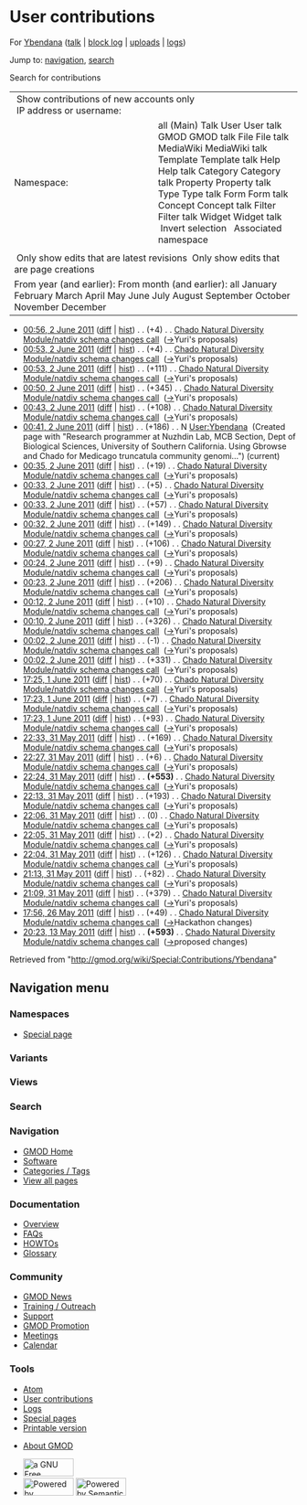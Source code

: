 <div id="mw-page-base" class="noprint">

</div>

<div id="mw-head-base" class="noprint">

</div>

<div id="content" class="mw-body" role="main">

<span id="top"></span>

<div id="mw-js-message" style="display:none;">

</div>



# <span dir="auto">User contributions</span>

<div id="bodyContent">

<div id="contentSub">

For [Ybendana](/wiki/User:Ybendana "User:Ybendana") (<a
href="/mediawiki/index.php?title=User_talk:Ybendana&amp;action=edit&amp;redlink=1"
class="new" title="User talk:Ybendana (page does not exist)">talk</a> \|
[block
log](/mediawiki/index.php?title=Special:Log/block&page=User%3AYbendana "Special:Log/block")
\|
[uploads](/wiki/Special:ListFiles/Ybendana "Special:ListFiles/Ybendana")
\| [logs](/wiki/Special:Log/Ybendana "Special:Log/Ybendana"))

</div>

<div id="jump-to-nav" class="mw-jump">

Jump to: [navigation](#mw-navigation), [search](#p-search)

</div>

<div id="mw-content-text">

Search for contributions

<table class="mw-contributions-table">
<colgroup>
<col style="width: 50%" />
<col style="width: 50%" />
</colgroup>
<tbody>
<tr class="odd">
<td colspan="2"> Show contributions of new accounts only<br />
 IP address or username:</td>
</tr>
<tr class="even">
<td class="mw-label">Namespace:</td>
<td>all (Main) Talk User User talk GMOD GMOD talk File File talk
MediaWiki MediaWiki talk Template Template talk Help Help talk Category
Category talk Property Property talk Type Type talk Form Form talk
Concept Concept talk Filter Filter talk Widget Widget talk  
 Invert selection 
 Associated namespace </td>
</tr>
<tr class="odd">
<td colspan="2"></td>
</tr>
<tr class="even">
<td colspan="2"> Only show edits that are latest revisions
 Only show edits that are page creations</td>
</tr>
<tr class="odd">
<td colspan="2">From year (and earlier): From month (and earlier): all
January February March April May June July August September October
November December</td>
</tr>
</tbody>
</table>

- <a
  href="/mediawiki/index.php?title=Chado_Natural_Diversity_Module/natdiv_schema_changes_call&amp;oldid=17767"
  class="mw-changeslist-date"
  title="Chado Natural Diversity Module/natdiv schema changes call">00:56,
  2 June 2011</a>
  ([diff](/mediawiki/index.php?title=Chado_Natural_Diversity_Module/natdiv_schema_changes_call&diff=prev&oldid=17767 "Chado Natural Diversity Module/natdiv schema changes call")
  \|
  [hist](/mediawiki/index.php?title=Chado_Natural_Diversity_Module/natdiv_schema_changes_call&action=history "Chado Natural Diversity Module/natdiv schema changes call"))
  <span class="mw-changeslist-separator">. .</span>
  <span class="mw-plusminus-pos" dir="ltr"
  title="11,506 bytes after change">(+4)</span>‎
  <span class="mw-changeslist-separator">. .</span> <a
  href="/wiki/Chado_Natural_Diversity_Module/natdiv_schema_changes_call"
  class="mw-contributions-title"
  title="Chado Natural Diversity Module/natdiv schema changes call">Chado
  Natural Diversity Module/natdiv schema changes call</a> ‎
  <span class="comment">([→](/wiki/Chado_Natural_Diversity_Module/natdiv_schema_changes_call#Yuri.27s_proposals "Chado Natural Diversity Module/natdiv schema changes call")‎<span dir="auto"><span class="autocomment">Yuri's
  proposals</span></span>)</span>
- <a
  href="/mediawiki/index.php?title=Chado_Natural_Diversity_Module/natdiv_schema_changes_call&amp;oldid=17766"
  class="mw-changeslist-date"
  title="Chado Natural Diversity Module/natdiv schema changes call">00:53,
  2 June 2011</a>
  ([diff](/mediawiki/index.php?title=Chado_Natural_Diversity_Module/natdiv_schema_changes_call&diff=prev&oldid=17766 "Chado Natural Diversity Module/natdiv schema changes call")
  \|
  [hist](/mediawiki/index.php?title=Chado_Natural_Diversity_Module/natdiv_schema_changes_call&action=history "Chado Natural Diversity Module/natdiv schema changes call"))
  <span class="mw-changeslist-separator">. .</span>
  <span class="mw-plusminus-pos" dir="ltr"
  title="11,502 bytes after change">(+4)</span>‎
  <span class="mw-changeslist-separator">. .</span> <a
  href="/wiki/Chado_Natural_Diversity_Module/natdiv_schema_changes_call"
  class="mw-contributions-title"
  title="Chado Natural Diversity Module/natdiv schema changes call">Chado
  Natural Diversity Module/natdiv schema changes call</a> ‎
  <span class="comment">([→](/wiki/Chado_Natural_Diversity_Module/natdiv_schema_changes_call#Yuri.27s_proposals "Chado Natural Diversity Module/natdiv schema changes call")‎<span dir="auto"><span class="autocomment">Yuri's
  proposals</span></span>)</span>
- <a
  href="/mediawiki/index.php?title=Chado_Natural_Diversity_Module/natdiv_schema_changes_call&amp;oldid=17765"
  class="mw-changeslist-date"
  title="Chado Natural Diversity Module/natdiv schema changes call">00:53,
  2 June 2011</a>
  ([diff](/mediawiki/index.php?title=Chado_Natural_Diversity_Module/natdiv_schema_changes_call&diff=prev&oldid=17765 "Chado Natural Diversity Module/natdiv schema changes call")
  \|
  [hist](/mediawiki/index.php?title=Chado_Natural_Diversity_Module/natdiv_schema_changes_call&action=history "Chado Natural Diversity Module/natdiv schema changes call"))
  <span class="mw-changeslist-separator">. .</span>
  <span class="mw-plusminus-pos" dir="ltr"
  title="11,498 bytes after change">(+111)</span>‎
  <span class="mw-changeslist-separator">. .</span> <a
  href="/wiki/Chado_Natural_Diversity_Module/natdiv_schema_changes_call"
  class="mw-contributions-title"
  title="Chado Natural Diversity Module/natdiv schema changes call">Chado
  Natural Diversity Module/natdiv schema changes call</a> ‎
  <span class="comment">([→](/wiki/Chado_Natural_Diversity_Module/natdiv_schema_changes_call#Yuri.27s_proposals "Chado Natural Diversity Module/natdiv schema changes call")‎<span dir="auto"><span class="autocomment">Yuri's
  proposals</span></span>)</span>
- <a
  href="/mediawiki/index.php?title=Chado_Natural_Diversity_Module/natdiv_schema_changes_call&amp;oldid=17764"
  class="mw-changeslist-date"
  title="Chado Natural Diversity Module/natdiv schema changes call">00:50,
  2 June 2011</a>
  ([diff](/mediawiki/index.php?title=Chado_Natural_Diversity_Module/natdiv_schema_changes_call&diff=prev&oldid=17764 "Chado Natural Diversity Module/natdiv schema changes call")
  \|
  [hist](/mediawiki/index.php?title=Chado_Natural_Diversity_Module/natdiv_schema_changes_call&action=history "Chado Natural Diversity Module/natdiv schema changes call"))
  <span class="mw-changeslist-separator">. .</span>
  <span class="mw-plusminus-pos" dir="ltr"
  title="11,387 bytes after change">(+345)</span>‎
  <span class="mw-changeslist-separator">. .</span> <a
  href="/wiki/Chado_Natural_Diversity_Module/natdiv_schema_changes_call"
  class="mw-contributions-title"
  title="Chado Natural Diversity Module/natdiv schema changes call">Chado
  Natural Diversity Module/natdiv schema changes call</a> ‎
  <span class="comment">([→](/wiki/Chado_Natural_Diversity_Module/natdiv_schema_changes_call#Yuri.27s_proposals "Chado Natural Diversity Module/natdiv schema changes call")‎<span dir="auto"><span class="autocomment">Yuri's
  proposals</span></span>)</span>
- <a
  href="/mediawiki/index.php?title=Chado_Natural_Diversity_Module/natdiv_schema_changes_call&amp;oldid=17763"
  class="mw-changeslist-date"
  title="Chado Natural Diversity Module/natdiv schema changes call">00:43,
  2 June 2011</a>
  ([diff](/mediawiki/index.php?title=Chado_Natural_Diversity_Module/natdiv_schema_changes_call&diff=prev&oldid=17763 "Chado Natural Diversity Module/natdiv schema changes call")
  \|
  [hist](/mediawiki/index.php?title=Chado_Natural_Diversity_Module/natdiv_schema_changes_call&action=history "Chado Natural Diversity Module/natdiv schema changes call"))
  <span class="mw-changeslist-separator">. .</span>
  <span class="mw-plusminus-pos" dir="ltr"
  title="11,042 bytes after change">(+108)</span>‎
  <span class="mw-changeslist-separator">. .</span> <a
  href="/wiki/Chado_Natural_Diversity_Module/natdiv_schema_changes_call"
  class="mw-contributions-title"
  title="Chado Natural Diversity Module/natdiv schema changes call">Chado
  Natural Diversity Module/natdiv schema changes call</a> ‎
  <span class="comment">([→](/wiki/Chado_Natural_Diversity_Module/natdiv_schema_changes_call#Yuri.27s_proposals "Chado Natural Diversity Module/natdiv schema changes call")‎<span dir="auto"><span class="autocomment">Yuri's
  proposals</span></span>)</span>
- <a href="/mediawiki/index.php?title=User:Ybendana&amp;oldid=17762"
  class="mw-changeslist-date" title="User:Ybendana">00:41, 2 June 2011</a>
  (diff \|
  [hist](/mediawiki/index.php?title=User:Ybendana&action=history "User:Ybendana"))
  <span class="mw-changeslist-separator">. .</span>
  <span class="mw-plusminus-pos" dir="ltr"
  title="186 bytes after change">(+186)</span>‎
  <span class="mw-changeslist-separator">. .</span> N
  <a href="/wiki/User:Ybendana" class="mw-contributions-title"
  title="User:Ybendana">User:Ybendana</a> ‎
  <span class="comment">(Created page with "Research programmer at
  Nuzhdin Lab, MCB Section, Dept of Biological Sciences, University of
  Southern California. Using Gbrowse and Chado for Medicago truncatula
  community genomi…")</span> <span class="mw-uctop">(current)</span>
- <a
  href="/mediawiki/index.php?title=Chado_Natural_Diversity_Module/natdiv_schema_changes_call&amp;oldid=17761"
  class="mw-changeslist-date"
  title="Chado Natural Diversity Module/natdiv schema changes call">00:35,
  2 June 2011</a>
  ([diff](/mediawiki/index.php?title=Chado_Natural_Diversity_Module/natdiv_schema_changes_call&diff=prev&oldid=17761 "Chado Natural Diversity Module/natdiv schema changes call")
  \|
  [hist](/mediawiki/index.php?title=Chado_Natural_Diversity_Module/natdiv_schema_changes_call&action=history "Chado Natural Diversity Module/natdiv schema changes call"))
  <span class="mw-changeslist-separator">. .</span>
  <span class="mw-plusminus-pos" dir="ltr"
  title="10,934 bytes after change">(+19)</span>‎
  <span class="mw-changeslist-separator">. .</span> <a
  href="/wiki/Chado_Natural_Diversity_Module/natdiv_schema_changes_call"
  class="mw-contributions-title"
  title="Chado Natural Diversity Module/natdiv schema changes call">Chado
  Natural Diversity Module/natdiv schema changes call</a> ‎
  <span class="comment">([→](/wiki/Chado_Natural_Diversity_Module/natdiv_schema_changes_call#Yuri.27s_proposals "Chado Natural Diversity Module/natdiv schema changes call")‎<span dir="auto"><span class="autocomment">Yuri's
  proposals</span></span>)</span>
- <a
  href="/mediawiki/index.php?title=Chado_Natural_Diversity_Module/natdiv_schema_changes_call&amp;oldid=17760"
  class="mw-changeslist-date"
  title="Chado Natural Diversity Module/natdiv schema changes call">00:33,
  2 June 2011</a>
  ([diff](/mediawiki/index.php?title=Chado_Natural_Diversity_Module/natdiv_schema_changes_call&diff=prev&oldid=17760 "Chado Natural Diversity Module/natdiv schema changes call")
  \|
  [hist](/mediawiki/index.php?title=Chado_Natural_Diversity_Module/natdiv_schema_changes_call&action=history "Chado Natural Diversity Module/natdiv schema changes call"))
  <span class="mw-changeslist-separator">. .</span>
  <span class="mw-plusminus-pos" dir="ltr"
  title="10,915 bytes after change">(+5)</span>‎
  <span class="mw-changeslist-separator">. .</span> <a
  href="/wiki/Chado_Natural_Diversity_Module/natdiv_schema_changes_call"
  class="mw-contributions-title"
  title="Chado Natural Diversity Module/natdiv schema changes call">Chado
  Natural Diversity Module/natdiv schema changes call</a> ‎
  <span class="comment">([→](/wiki/Chado_Natural_Diversity_Module/natdiv_schema_changes_call#Yuri.27s_proposals "Chado Natural Diversity Module/natdiv schema changes call")‎<span dir="auto"><span class="autocomment">Yuri's
  proposals</span></span>)</span>
- <a
  href="/mediawiki/index.php?title=Chado_Natural_Diversity_Module/natdiv_schema_changes_call&amp;oldid=17759"
  class="mw-changeslist-date"
  title="Chado Natural Diversity Module/natdiv schema changes call">00:33,
  2 June 2011</a>
  ([diff](/mediawiki/index.php?title=Chado_Natural_Diversity_Module/natdiv_schema_changes_call&diff=prev&oldid=17759 "Chado Natural Diversity Module/natdiv schema changes call")
  \|
  [hist](/mediawiki/index.php?title=Chado_Natural_Diversity_Module/natdiv_schema_changes_call&action=history "Chado Natural Diversity Module/natdiv schema changes call"))
  <span class="mw-changeslist-separator">. .</span>
  <span class="mw-plusminus-pos" dir="ltr"
  title="10,910 bytes after change">(+57)</span>‎
  <span class="mw-changeslist-separator">. .</span> <a
  href="/wiki/Chado_Natural_Diversity_Module/natdiv_schema_changes_call"
  class="mw-contributions-title"
  title="Chado Natural Diversity Module/natdiv schema changes call">Chado
  Natural Diversity Module/natdiv schema changes call</a> ‎
  <span class="comment">([→](/wiki/Chado_Natural_Diversity_Module/natdiv_schema_changes_call#Yuri.27s_proposals "Chado Natural Diversity Module/natdiv schema changes call")‎<span dir="auto"><span class="autocomment">Yuri's
  proposals</span></span>)</span>
- <a
  href="/mediawiki/index.php?title=Chado_Natural_Diversity_Module/natdiv_schema_changes_call&amp;oldid=17758"
  class="mw-changeslist-date"
  title="Chado Natural Diversity Module/natdiv schema changes call">00:32,
  2 June 2011</a>
  ([diff](/mediawiki/index.php?title=Chado_Natural_Diversity_Module/natdiv_schema_changes_call&diff=prev&oldid=17758 "Chado Natural Diversity Module/natdiv schema changes call")
  \|
  [hist](/mediawiki/index.php?title=Chado_Natural_Diversity_Module/natdiv_schema_changes_call&action=history "Chado Natural Diversity Module/natdiv schema changes call"))
  <span class="mw-changeslist-separator">. .</span>
  <span class="mw-plusminus-pos" dir="ltr"
  title="10,853 bytes after change">(+149)</span>‎
  <span class="mw-changeslist-separator">. .</span> <a
  href="/wiki/Chado_Natural_Diversity_Module/natdiv_schema_changes_call"
  class="mw-contributions-title"
  title="Chado Natural Diversity Module/natdiv schema changes call">Chado
  Natural Diversity Module/natdiv schema changes call</a> ‎
  <span class="comment">([→](/wiki/Chado_Natural_Diversity_Module/natdiv_schema_changes_call#Yuri.27s_proposals "Chado Natural Diversity Module/natdiv schema changes call")‎<span dir="auto"><span class="autocomment">Yuri's
  proposals</span></span>)</span>
- <a
  href="/mediawiki/index.php?title=Chado_Natural_Diversity_Module/natdiv_schema_changes_call&amp;oldid=17757"
  class="mw-changeslist-date"
  title="Chado Natural Diversity Module/natdiv schema changes call">00:27,
  2 June 2011</a>
  ([diff](/mediawiki/index.php?title=Chado_Natural_Diversity_Module/natdiv_schema_changes_call&diff=prev&oldid=17757 "Chado Natural Diversity Module/natdiv schema changes call")
  \|
  [hist](/mediawiki/index.php?title=Chado_Natural_Diversity_Module/natdiv_schema_changes_call&action=history "Chado Natural Diversity Module/natdiv schema changes call"))
  <span class="mw-changeslist-separator">. .</span>
  <span class="mw-plusminus-pos" dir="ltr"
  title="10,704 bytes after change">(+106)</span>‎
  <span class="mw-changeslist-separator">. .</span> <a
  href="/wiki/Chado_Natural_Diversity_Module/natdiv_schema_changes_call"
  class="mw-contributions-title"
  title="Chado Natural Diversity Module/natdiv schema changes call">Chado
  Natural Diversity Module/natdiv schema changes call</a> ‎
  <span class="comment">([→](/wiki/Chado_Natural_Diversity_Module/natdiv_schema_changes_call#Yuri.27s_proposals "Chado Natural Diversity Module/natdiv schema changes call")‎<span dir="auto"><span class="autocomment">Yuri's
  proposals</span></span>)</span>
- <a
  href="/mediawiki/index.php?title=Chado_Natural_Diversity_Module/natdiv_schema_changes_call&amp;oldid=17756"
  class="mw-changeslist-date"
  title="Chado Natural Diversity Module/natdiv schema changes call">00:24,
  2 June 2011</a>
  ([diff](/mediawiki/index.php?title=Chado_Natural_Diversity_Module/natdiv_schema_changes_call&diff=prev&oldid=17756 "Chado Natural Diversity Module/natdiv schema changes call")
  \|
  [hist](/mediawiki/index.php?title=Chado_Natural_Diversity_Module/natdiv_schema_changes_call&action=history "Chado Natural Diversity Module/natdiv schema changes call"))
  <span class="mw-changeslist-separator">. .</span>
  <span class="mw-plusminus-pos" dir="ltr"
  title="10,598 bytes after change">(+9)</span>‎
  <span class="mw-changeslist-separator">. .</span> <a
  href="/wiki/Chado_Natural_Diversity_Module/natdiv_schema_changes_call"
  class="mw-contributions-title"
  title="Chado Natural Diversity Module/natdiv schema changes call">Chado
  Natural Diversity Module/natdiv schema changes call</a> ‎
  <span class="comment">([→](/wiki/Chado_Natural_Diversity_Module/natdiv_schema_changes_call#Yuri.27s_proposals "Chado Natural Diversity Module/natdiv schema changes call")‎<span dir="auto"><span class="autocomment">Yuri's
  proposals</span></span>)</span>
- <a
  href="/mediawiki/index.php?title=Chado_Natural_Diversity_Module/natdiv_schema_changes_call&amp;oldid=17755"
  class="mw-changeslist-date"
  title="Chado Natural Diversity Module/natdiv schema changes call">00:23,
  2 June 2011</a>
  ([diff](/mediawiki/index.php?title=Chado_Natural_Diversity_Module/natdiv_schema_changes_call&diff=prev&oldid=17755 "Chado Natural Diversity Module/natdiv schema changes call")
  \|
  [hist](/mediawiki/index.php?title=Chado_Natural_Diversity_Module/natdiv_schema_changes_call&action=history "Chado Natural Diversity Module/natdiv schema changes call"))
  <span class="mw-changeslist-separator">. .</span>
  <span class="mw-plusminus-pos" dir="ltr"
  title="10,589 bytes after change">(+206)</span>‎
  <span class="mw-changeslist-separator">. .</span> <a
  href="/wiki/Chado_Natural_Diversity_Module/natdiv_schema_changes_call"
  class="mw-contributions-title"
  title="Chado Natural Diversity Module/natdiv schema changes call">Chado
  Natural Diversity Module/natdiv schema changes call</a> ‎
  <span class="comment">([→](/wiki/Chado_Natural_Diversity_Module/natdiv_schema_changes_call#Yuri.27s_proposals "Chado Natural Diversity Module/natdiv schema changes call")‎<span dir="auto"><span class="autocomment">Yuri's
  proposals</span></span>)</span>
- <a
  href="/mediawiki/index.php?title=Chado_Natural_Diversity_Module/natdiv_schema_changes_call&amp;oldid=17754"
  class="mw-changeslist-date"
  title="Chado Natural Diversity Module/natdiv schema changes call">00:12,
  2 June 2011</a>
  ([diff](/mediawiki/index.php?title=Chado_Natural_Diversity_Module/natdiv_schema_changes_call&diff=prev&oldid=17754 "Chado Natural Diversity Module/natdiv schema changes call")
  \|
  [hist](/mediawiki/index.php?title=Chado_Natural_Diversity_Module/natdiv_schema_changes_call&action=history "Chado Natural Diversity Module/natdiv schema changes call"))
  <span class="mw-changeslist-separator">. .</span>
  <span class="mw-plusminus-pos" dir="ltr"
  title="10,383 bytes after change">(+10)</span>‎
  <span class="mw-changeslist-separator">. .</span> <a
  href="/wiki/Chado_Natural_Diversity_Module/natdiv_schema_changes_call"
  class="mw-contributions-title"
  title="Chado Natural Diversity Module/natdiv schema changes call">Chado
  Natural Diversity Module/natdiv schema changes call</a> ‎
  <span class="comment">([→](/wiki/Chado_Natural_Diversity_Module/natdiv_schema_changes_call#Yuri.27s_proposals "Chado Natural Diversity Module/natdiv schema changes call")‎<span dir="auto"><span class="autocomment">Yuri's
  proposals</span></span>)</span>
- <a
  href="/mediawiki/index.php?title=Chado_Natural_Diversity_Module/natdiv_schema_changes_call&amp;oldid=17753"
  class="mw-changeslist-date"
  title="Chado Natural Diversity Module/natdiv schema changes call">00:10,
  2 June 2011</a>
  ([diff](/mediawiki/index.php?title=Chado_Natural_Diversity_Module/natdiv_schema_changes_call&diff=prev&oldid=17753 "Chado Natural Diversity Module/natdiv schema changes call")
  \|
  [hist](/mediawiki/index.php?title=Chado_Natural_Diversity_Module/natdiv_schema_changes_call&action=history "Chado Natural Diversity Module/natdiv schema changes call"))
  <span class="mw-changeslist-separator">. .</span>
  <span class="mw-plusminus-pos" dir="ltr"
  title="10,373 bytes after change">(+326)</span>‎
  <span class="mw-changeslist-separator">. .</span> <a
  href="/wiki/Chado_Natural_Diversity_Module/natdiv_schema_changes_call"
  class="mw-contributions-title"
  title="Chado Natural Diversity Module/natdiv schema changes call">Chado
  Natural Diversity Module/natdiv schema changes call</a> ‎
  <span class="comment">([→](/wiki/Chado_Natural_Diversity_Module/natdiv_schema_changes_call#Yuri.27s_proposals "Chado Natural Diversity Module/natdiv schema changes call")‎<span dir="auto"><span class="autocomment">Yuri's
  proposals</span></span>)</span>
- <a
  href="/mediawiki/index.php?title=Chado_Natural_Diversity_Module/natdiv_schema_changes_call&amp;oldid=17752"
  class="mw-changeslist-date"
  title="Chado Natural Diversity Module/natdiv schema changes call">00:02,
  2 June 2011</a>
  ([diff](/mediawiki/index.php?title=Chado_Natural_Diversity_Module/natdiv_schema_changes_call&diff=prev&oldid=17752 "Chado Natural Diversity Module/natdiv schema changes call")
  \|
  [hist](/mediawiki/index.php?title=Chado_Natural_Diversity_Module/natdiv_schema_changes_call&action=history "Chado Natural Diversity Module/natdiv schema changes call"))
  <span class="mw-changeslist-separator">. .</span>
  <span class="mw-plusminus-neg" dir="ltr"
  title="10,047 bytes after change">(-1)</span>‎
  <span class="mw-changeslist-separator">. .</span> <a
  href="/wiki/Chado_Natural_Diversity_Module/natdiv_schema_changes_call"
  class="mw-contributions-title"
  title="Chado Natural Diversity Module/natdiv schema changes call">Chado
  Natural Diversity Module/natdiv schema changes call</a> ‎
  <span class="comment">([→](/wiki/Chado_Natural_Diversity_Module/natdiv_schema_changes_call#Yuri.27s_proposals "Chado Natural Diversity Module/natdiv schema changes call")‎<span dir="auto"><span class="autocomment">Yuri's
  proposals</span></span>)</span>
- <a
  href="/mediawiki/index.php?title=Chado_Natural_Diversity_Module/natdiv_schema_changes_call&amp;oldid=17751"
  class="mw-changeslist-date"
  title="Chado Natural Diversity Module/natdiv schema changes call">00:02,
  2 June 2011</a>
  ([diff](/mediawiki/index.php?title=Chado_Natural_Diversity_Module/natdiv_schema_changes_call&diff=prev&oldid=17751 "Chado Natural Diversity Module/natdiv schema changes call")
  \|
  [hist](/mediawiki/index.php?title=Chado_Natural_Diversity_Module/natdiv_schema_changes_call&action=history "Chado Natural Diversity Module/natdiv schema changes call"))
  <span class="mw-changeslist-separator">. .</span>
  <span class="mw-plusminus-pos" dir="ltr"
  title="10,048 bytes after change">(+331)</span>‎
  <span class="mw-changeslist-separator">. .</span> <a
  href="/wiki/Chado_Natural_Diversity_Module/natdiv_schema_changes_call"
  class="mw-contributions-title"
  title="Chado Natural Diversity Module/natdiv schema changes call">Chado
  Natural Diversity Module/natdiv schema changes call</a> ‎
  <span class="comment">([→](/wiki/Chado_Natural_Diversity_Module/natdiv_schema_changes_call#Yuri.27s_proposals "Chado Natural Diversity Module/natdiv schema changes call")‎<span dir="auto"><span class="autocomment">Yuri's
  proposals</span></span>)</span>
- <a
  href="/mediawiki/index.php?title=Chado_Natural_Diversity_Module/natdiv_schema_changes_call&amp;oldid=17744"
  class="mw-changeslist-date"
  title="Chado Natural Diversity Module/natdiv schema changes call">17:25,
  1 June 2011</a>
  ([diff](/mediawiki/index.php?title=Chado_Natural_Diversity_Module/natdiv_schema_changes_call&diff=prev&oldid=17744 "Chado Natural Diversity Module/natdiv schema changes call")
  \|
  [hist](/mediawiki/index.php?title=Chado_Natural_Diversity_Module/natdiv_schema_changes_call&action=history "Chado Natural Diversity Module/natdiv schema changes call"))
  <span class="mw-changeslist-separator">. .</span>
  <span class="mw-plusminus-pos" dir="ltr"
  title="9,618 bytes after change">(+70)</span>‎
  <span class="mw-changeslist-separator">. .</span> <a
  href="/wiki/Chado_Natural_Diversity_Module/natdiv_schema_changes_call"
  class="mw-contributions-title"
  title="Chado Natural Diversity Module/natdiv schema changes call">Chado
  Natural Diversity Module/natdiv schema changes call</a> ‎
  <span class="comment">([→](/wiki/Chado_Natural_Diversity_Module/natdiv_schema_changes_call#Yuri.27s_proposals "Chado Natural Diversity Module/natdiv schema changes call")‎<span dir="auto"><span class="autocomment">Yuri's
  proposals</span></span>)</span>
- <a
  href="/mediawiki/index.php?title=Chado_Natural_Diversity_Module/natdiv_schema_changes_call&amp;oldid=17743"
  class="mw-changeslist-date"
  title="Chado Natural Diversity Module/natdiv schema changes call">17:23,
  1 June 2011</a>
  ([diff](/mediawiki/index.php?title=Chado_Natural_Diversity_Module/natdiv_schema_changes_call&diff=prev&oldid=17743 "Chado Natural Diversity Module/natdiv schema changes call")
  \|
  [hist](/mediawiki/index.php?title=Chado_Natural_Diversity_Module/natdiv_schema_changes_call&action=history "Chado Natural Diversity Module/natdiv schema changes call"))
  <span class="mw-changeslist-separator">. .</span>
  <span class="mw-plusminus-pos" dir="ltr"
  title="9,548 bytes after change">(+7)</span>‎
  <span class="mw-changeslist-separator">. .</span> <a
  href="/wiki/Chado_Natural_Diversity_Module/natdiv_schema_changes_call"
  class="mw-contributions-title"
  title="Chado Natural Diversity Module/natdiv schema changes call">Chado
  Natural Diversity Module/natdiv schema changes call</a> ‎
  <span class="comment">([→](/wiki/Chado_Natural_Diversity_Module/natdiv_schema_changes_call#Yuri.27s_proposals "Chado Natural Diversity Module/natdiv schema changes call")‎<span dir="auto"><span class="autocomment">Yuri's
  proposals</span></span>)</span>
- <a
  href="/mediawiki/index.php?title=Chado_Natural_Diversity_Module/natdiv_schema_changes_call&amp;oldid=17742"
  class="mw-changeslist-date"
  title="Chado Natural Diversity Module/natdiv schema changes call">17:23,
  1 June 2011</a>
  ([diff](/mediawiki/index.php?title=Chado_Natural_Diversity_Module/natdiv_schema_changes_call&diff=prev&oldid=17742 "Chado Natural Diversity Module/natdiv schema changes call")
  \|
  [hist](/mediawiki/index.php?title=Chado_Natural_Diversity_Module/natdiv_schema_changes_call&action=history "Chado Natural Diversity Module/natdiv schema changes call"))
  <span class="mw-changeslist-separator">. .</span>
  <span class="mw-plusminus-pos" dir="ltr"
  title="9,541 bytes after change">(+93)</span>‎
  <span class="mw-changeslist-separator">. .</span> <a
  href="/wiki/Chado_Natural_Diversity_Module/natdiv_schema_changes_call"
  class="mw-contributions-title"
  title="Chado Natural Diversity Module/natdiv schema changes call">Chado
  Natural Diversity Module/natdiv schema changes call</a> ‎
  <span class="comment">([→](/wiki/Chado_Natural_Diversity_Module/natdiv_schema_changes_call#Yuri.27s_proposals "Chado Natural Diversity Module/natdiv schema changes call")‎<span dir="auto"><span class="autocomment">Yuri's
  proposals</span></span>)</span>
- <a
  href="/mediawiki/index.php?title=Chado_Natural_Diversity_Module/natdiv_schema_changes_call&amp;oldid=17732"
  class="mw-changeslist-date"
  title="Chado Natural Diversity Module/natdiv schema changes call">22:33,
  31 May 2011</a>
  ([diff](/mediawiki/index.php?title=Chado_Natural_Diversity_Module/natdiv_schema_changes_call&diff=prev&oldid=17732 "Chado Natural Diversity Module/natdiv schema changes call")
  \|
  [hist](/mediawiki/index.php?title=Chado_Natural_Diversity_Module/natdiv_schema_changes_call&action=history "Chado Natural Diversity Module/natdiv schema changes call"))
  <span class="mw-changeslist-separator">. .</span>
  <span class="mw-plusminus-pos" dir="ltr"
  title="4,710 bytes after change">(+169)</span>‎
  <span class="mw-changeslist-separator">. .</span> <a
  href="/wiki/Chado_Natural_Diversity_Module/natdiv_schema_changes_call"
  class="mw-contributions-title"
  title="Chado Natural Diversity Module/natdiv schema changes call">Chado
  Natural Diversity Module/natdiv schema changes call</a> ‎
  <span class="comment">([→](/wiki/Chado_Natural_Diversity_Module/natdiv_schema_changes_call#Yuri.27s_proposals "Chado Natural Diversity Module/natdiv schema changes call")‎<span dir="auto"><span class="autocomment">Yuri's
  proposals</span></span>)</span>
- <a
  href="/mediawiki/index.php?title=Chado_Natural_Diversity_Module/natdiv_schema_changes_call&amp;oldid=17731"
  class="mw-changeslist-date"
  title="Chado Natural Diversity Module/natdiv schema changes call">22:27,
  31 May 2011</a>
  ([diff](/mediawiki/index.php?title=Chado_Natural_Diversity_Module/natdiv_schema_changes_call&diff=prev&oldid=17731 "Chado Natural Diversity Module/natdiv schema changes call")
  \|
  [hist](/mediawiki/index.php?title=Chado_Natural_Diversity_Module/natdiv_schema_changes_call&action=history "Chado Natural Diversity Module/natdiv schema changes call"))
  <span class="mw-changeslist-separator">. .</span>
  <span class="mw-plusminus-pos" dir="ltr"
  title="4,541 bytes after change">(+6)</span>‎
  <span class="mw-changeslist-separator">. .</span> <a
  href="/wiki/Chado_Natural_Diversity_Module/natdiv_schema_changes_call"
  class="mw-contributions-title"
  title="Chado Natural Diversity Module/natdiv schema changes call">Chado
  Natural Diversity Module/natdiv schema changes call</a> ‎
  <span class="comment">([→](/wiki/Chado_Natural_Diversity_Module/natdiv_schema_changes_call#Yuri.27s_proposals "Chado Natural Diversity Module/natdiv schema changes call")‎<span dir="auto"><span class="autocomment">Yuri's
  proposals</span></span>)</span>
- <a
  href="/mediawiki/index.php?title=Chado_Natural_Diversity_Module/natdiv_schema_changes_call&amp;oldid=17730"
  class="mw-changeslist-date"
  title="Chado Natural Diversity Module/natdiv schema changes call">22:24,
  31 May 2011</a>
  ([diff](/mediawiki/index.php?title=Chado_Natural_Diversity_Module/natdiv_schema_changes_call&diff=prev&oldid=17730 "Chado Natural Diversity Module/natdiv schema changes call")
  \|
  [hist](/mediawiki/index.php?title=Chado_Natural_Diversity_Module/natdiv_schema_changes_call&action=history "Chado Natural Diversity Module/natdiv schema changes call"))
  <span class="mw-changeslist-separator">. .</span> **(+553)**‎
  <span class="mw-changeslist-separator">. .</span> <a
  href="/wiki/Chado_Natural_Diversity_Module/natdiv_schema_changes_call"
  class="mw-contributions-title"
  title="Chado Natural Diversity Module/natdiv schema changes call">Chado
  Natural Diversity Module/natdiv schema changes call</a> ‎
  <span class="comment">([→](/wiki/Chado_Natural_Diversity_Module/natdiv_schema_changes_call#Yuri.27s_proposals "Chado Natural Diversity Module/natdiv schema changes call")‎<span dir="auto"><span class="autocomment">Yuri's
  proposals</span></span>)</span>
- <a
  href="/mediawiki/index.php?title=Chado_Natural_Diversity_Module/natdiv_schema_changes_call&amp;oldid=17729"
  class="mw-changeslist-date"
  title="Chado Natural Diversity Module/natdiv schema changes call">22:13,
  31 May 2011</a>
  ([diff](/mediawiki/index.php?title=Chado_Natural_Diversity_Module/natdiv_schema_changes_call&diff=prev&oldid=17729 "Chado Natural Diversity Module/natdiv schema changes call")
  \|
  [hist](/mediawiki/index.php?title=Chado_Natural_Diversity_Module/natdiv_schema_changes_call&action=history "Chado Natural Diversity Module/natdiv schema changes call"))
  <span class="mw-changeslist-separator">. .</span>
  <span class="mw-plusminus-pos" dir="ltr"
  title="3,982 bytes after change">(+193)</span>‎
  <span class="mw-changeslist-separator">. .</span> <a
  href="/wiki/Chado_Natural_Diversity_Module/natdiv_schema_changes_call"
  class="mw-contributions-title"
  title="Chado Natural Diversity Module/natdiv schema changes call">Chado
  Natural Diversity Module/natdiv schema changes call</a> ‎
  <span class="comment">([→](/wiki/Chado_Natural_Diversity_Module/natdiv_schema_changes_call#Yuri.27s_proposals "Chado Natural Diversity Module/natdiv schema changes call")‎<span dir="auto"><span class="autocomment">Yuri's
  proposals</span></span>)</span>
- <a
  href="/mediawiki/index.php?title=Chado_Natural_Diversity_Module/natdiv_schema_changes_call&amp;oldid=17728"
  class="mw-changeslist-date"
  title="Chado Natural Diversity Module/natdiv schema changes call">22:06,
  31 May 2011</a>
  ([diff](/mediawiki/index.php?title=Chado_Natural_Diversity_Module/natdiv_schema_changes_call&diff=prev&oldid=17728 "Chado Natural Diversity Module/natdiv schema changes call")
  \|
  [hist](/mediawiki/index.php?title=Chado_Natural_Diversity_Module/natdiv_schema_changes_call&action=history "Chado Natural Diversity Module/natdiv schema changes call"))
  <span class="mw-changeslist-separator">. .</span>
  <span class="mw-plusminus-null" dir="ltr"
  title="3,789 bytes after change">(0)</span>‎
  <span class="mw-changeslist-separator">. .</span> <a
  href="/wiki/Chado_Natural_Diversity_Module/natdiv_schema_changes_call"
  class="mw-contributions-title"
  title="Chado Natural Diversity Module/natdiv schema changes call">Chado
  Natural Diversity Module/natdiv schema changes call</a> ‎
  <span class="comment">([→](/wiki/Chado_Natural_Diversity_Module/natdiv_schema_changes_call#Yuri.27s_proposals "Chado Natural Diversity Module/natdiv schema changes call")‎<span dir="auto"><span class="autocomment">Yuri's
  proposals</span></span>)</span>
- <a
  href="/mediawiki/index.php?title=Chado_Natural_Diversity_Module/natdiv_schema_changes_call&amp;oldid=17727"
  class="mw-changeslist-date"
  title="Chado Natural Diversity Module/natdiv schema changes call">22:05,
  31 May 2011</a>
  ([diff](/mediawiki/index.php?title=Chado_Natural_Diversity_Module/natdiv_schema_changes_call&diff=prev&oldid=17727 "Chado Natural Diversity Module/natdiv schema changes call")
  \|
  [hist](/mediawiki/index.php?title=Chado_Natural_Diversity_Module/natdiv_schema_changes_call&action=history "Chado Natural Diversity Module/natdiv schema changes call"))
  <span class="mw-changeslist-separator">. .</span>
  <span class="mw-plusminus-pos" dir="ltr"
  title="3,789 bytes after change">(+2)</span>‎
  <span class="mw-changeslist-separator">. .</span> <a
  href="/wiki/Chado_Natural_Diversity_Module/natdiv_schema_changes_call"
  class="mw-contributions-title"
  title="Chado Natural Diversity Module/natdiv schema changes call">Chado
  Natural Diversity Module/natdiv schema changes call</a> ‎
  <span class="comment">([→](/wiki/Chado_Natural_Diversity_Module/natdiv_schema_changes_call#Yuri.27s_proposals "Chado Natural Diversity Module/natdiv schema changes call")‎<span dir="auto"><span class="autocomment">Yuri's
  proposals</span></span>)</span>
- <a
  href="/mediawiki/index.php?title=Chado_Natural_Diversity_Module/natdiv_schema_changes_call&amp;oldid=17726"
  class="mw-changeslist-date"
  title="Chado Natural Diversity Module/natdiv schema changes call">22:04,
  31 May 2011</a>
  ([diff](/mediawiki/index.php?title=Chado_Natural_Diversity_Module/natdiv_schema_changes_call&diff=prev&oldid=17726 "Chado Natural Diversity Module/natdiv schema changes call")
  \|
  [hist](/mediawiki/index.php?title=Chado_Natural_Diversity_Module/natdiv_schema_changes_call&action=history "Chado Natural Diversity Module/natdiv schema changes call"))
  <span class="mw-changeslist-separator">. .</span>
  <span class="mw-plusminus-pos" dir="ltr"
  title="3,787 bytes after change">(+126)</span>‎
  <span class="mw-changeslist-separator">. .</span> <a
  href="/wiki/Chado_Natural_Diversity_Module/natdiv_schema_changes_call"
  class="mw-contributions-title"
  title="Chado Natural Diversity Module/natdiv schema changes call">Chado
  Natural Diversity Module/natdiv schema changes call</a> ‎
  <span class="comment">([→](/wiki/Chado_Natural_Diversity_Module/natdiv_schema_changes_call#Yuri.27s_proposals "Chado Natural Diversity Module/natdiv schema changes call")‎<span dir="auto"><span class="autocomment">Yuri's
  proposals</span></span>)</span>
- <a
  href="/mediawiki/index.php?title=Chado_Natural_Diversity_Module/natdiv_schema_changes_call&amp;oldid=17725"
  class="mw-changeslist-date"
  title="Chado Natural Diversity Module/natdiv schema changes call">21:13,
  31 May 2011</a>
  ([diff](/mediawiki/index.php?title=Chado_Natural_Diversity_Module/natdiv_schema_changes_call&diff=prev&oldid=17725 "Chado Natural Diversity Module/natdiv schema changes call")
  \|
  [hist](/mediawiki/index.php?title=Chado_Natural_Diversity_Module/natdiv_schema_changes_call&action=history "Chado Natural Diversity Module/natdiv schema changes call"))
  <span class="mw-changeslist-separator">. .</span>
  <span class="mw-plusminus-pos" dir="ltr"
  title="3,661 bytes after change">(+82)</span>‎
  <span class="mw-changeslist-separator">. .</span> <a
  href="/wiki/Chado_Natural_Diversity_Module/natdiv_schema_changes_call"
  class="mw-contributions-title"
  title="Chado Natural Diversity Module/natdiv schema changes call">Chado
  Natural Diversity Module/natdiv schema changes call</a> ‎
  <span class="comment">([→](/wiki/Chado_Natural_Diversity_Module/natdiv_schema_changes_call#Yuri.27s_proposals "Chado Natural Diversity Module/natdiv schema changes call")‎<span dir="auto"><span class="autocomment">Yuri's
  proposals</span></span>)</span>
- <a
  href="/mediawiki/index.php?title=Chado_Natural_Diversity_Module/natdiv_schema_changes_call&amp;oldid=17724"
  class="mw-changeslist-date"
  title="Chado Natural Diversity Module/natdiv schema changes call">21:09,
  31 May 2011</a>
  ([diff](/mediawiki/index.php?title=Chado_Natural_Diversity_Module/natdiv_schema_changes_call&diff=prev&oldid=17724 "Chado Natural Diversity Module/natdiv schema changes call")
  \|
  [hist](/mediawiki/index.php?title=Chado_Natural_Diversity_Module/natdiv_schema_changes_call&action=history "Chado Natural Diversity Module/natdiv schema changes call"))
  <span class="mw-changeslist-separator">. .</span>
  <span class="mw-plusminus-pos" dir="ltr"
  title="3,579 bytes after change">(+379)</span>‎
  <span class="mw-changeslist-separator">. .</span> <a
  href="/wiki/Chado_Natural_Diversity_Module/natdiv_schema_changes_call"
  class="mw-contributions-title"
  title="Chado Natural Diversity Module/natdiv schema changes call">Chado
  Natural Diversity Module/natdiv schema changes call</a> ‎
  <span class="comment">([→](/wiki/Chado_Natural_Diversity_Module/natdiv_schema_changes_call#Yuri.27s_proposals "Chado Natural Diversity Module/natdiv schema changes call")‎<span dir="auto"><span class="autocomment">Yuri's
  proposals</span></span>)</span>
- <a
  href="/mediawiki/index.php?title=Chado_Natural_Diversity_Module/natdiv_schema_changes_call&amp;oldid=17711"
  class="mw-changeslist-date"
  title="Chado Natural Diversity Module/natdiv schema changes call">17:56,
  26 May 2011</a>
  ([diff](/mediawiki/index.php?title=Chado_Natural_Diversity_Module/natdiv_schema_changes_call&diff=prev&oldid=17711 "Chado Natural Diversity Module/natdiv schema changes call")
  \|
  [hist](/mediawiki/index.php?title=Chado_Natural_Diversity_Module/natdiv_schema_changes_call&action=history "Chado Natural Diversity Module/natdiv schema changes call"))
  <span class="mw-changeslist-separator">. .</span>
  <span class="mw-plusminus-pos" dir="ltr"
  title="2,937 bytes after change">(+49)</span>‎
  <span class="mw-changeslist-separator">. .</span> <a
  href="/wiki/Chado_Natural_Diversity_Module/natdiv_schema_changes_call"
  class="mw-contributions-title"
  title="Chado Natural Diversity Module/natdiv schema changes call">Chado
  Natural Diversity Module/natdiv schema changes call</a> ‎
  <span class="comment">([→](/wiki/Chado_Natural_Diversity_Module/natdiv_schema_changes_call#Hackathon_changes "Chado Natural Diversity Module/natdiv schema changes call")‎<span dir="auto"><span class="autocomment">Hackathon
  changes</span></span>)</span>
- <a
  href="/mediawiki/index.php?title=Chado_Natural_Diversity_Module/natdiv_schema_changes_call&amp;oldid=17683"
  class="mw-changeslist-date"
  title="Chado Natural Diversity Module/natdiv schema changes call">20:23,
  13 May 2011</a>
  ([diff](/mediawiki/index.php?title=Chado_Natural_Diversity_Module/natdiv_schema_changes_call&diff=prev&oldid=17683 "Chado Natural Diversity Module/natdiv schema changes call")
  \|
  [hist](/mediawiki/index.php?title=Chado_Natural_Diversity_Module/natdiv_schema_changes_call&action=history "Chado Natural Diversity Module/natdiv schema changes call"))
  <span class="mw-changeslist-separator">. .</span> **(+593)**‎
  <span class="mw-changeslist-separator">. .</span> <a
  href="/wiki/Chado_Natural_Diversity_Module/natdiv_schema_changes_call"
  class="mw-contributions-title"
  title="Chado Natural Diversity Module/natdiv schema changes call">Chado
  Natural Diversity Module/natdiv schema changes call</a> ‎
  <span class="comment">([→](/wiki/Chado_Natural_Diversity_Module/natdiv_schema_changes_call#proposed_changes "Chado Natural Diversity Module/natdiv schema changes call")‎<span dir="auto"><span class="autocomment">proposed
  changes</span></span>)</span>

</div>

<div class="printfooter">

Retrieved from "<http://gmod.org/wiki/Special:Contributions/Ybendana>"

</div>

<div id="catlinks" class="catlinks catlinks-allhidden">

</div>

<div class="visualClear">

</div>

</div>

</div>

<div id="mw-navigation">

## Navigation menu

<div id="mw-head">



<div id="left-navigation">

<div id="p-namespaces" class="vectorTabs" role="navigation"
aria-labelledby="p-namespaces-label">

### Namespaces

- <span id="ca-nstab-special">[Special
  page](/wiki/Special:Contributions/Ybendana "This is a special page, you cannot edit the page itself")</span>

</div>

<div id="p-variants" class="vectorMenu emptyPortlet" role="navigation"
aria-labelledby="p-variants-label">

### 

### Variants[](#)

<div class="menu">

</div>

</div>

</div>

<div id="right-navigation">

<div id="p-views" class="vectorTabs emptyPortlet" role="navigation"
aria-labelledby="p-views-label">

### Views

</div>



</div>

<div id="p-search" role="search">

### Search

<div id="simpleSearch">

</div>

</div>

</div>

</div>

<div id="mw-panel">

<div id="p-logo" role="banner">

<a href="/wiki/Main_Page"
style="background-image: url(http://gmod.org/images/GMOD-cogs.png);"
title="Visit the main page"></a>

</div>

<div id="p-Navigation" class="portal" role="navigation"
aria-labelledby="p-Navigation-label">

### Navigation

<div class="body">

- <span id="n-GMOD-Home">[GMOD Home](/wiki/Main_Page)</span>
- <span id="n-Software">[Software](/wiki/GMOD_Components)</span>
- <span id="n-Categories-.2F-Tags">[Categories /
  Tags](/wiki/Categories)</span>
- <span id="n-View-all-pages">[View all
  pages](/wiki/Special:AllPages)</span>

</div>

</div>

<div id="p-Documentation" class="portal" role="navigation"
aria-labelledby="p-Documentation-label">

### Documentation

<div class="body">

- <span id="n-Overview">[Overview](/wiki/Overview)</span>
- <span id="n-FAQs">[FAQs](/wiki/Category:FAQ)</span>
- <span id="n-HOWTOs">[HOWTOs](/wiki/Category:HOWTO)</span>
- <span id="n-Glossary">[Glossary](/wiki/Glossary)</span>

</div>

</div>

<div id="p-Community" class="portal" role="navigation"
aria-labelledby="p-Community-label">

### Community

<div class="body">

- <span id="n-GMOD-News">[GMOD News](/wiki/GMOD_News)</span>
- <span id="n-Training-.2F-Outreach">[Training /
  Outreach](/wiki/Training_and_Outreach)</span>
- <span id="n-Support">[Support](/wiki/Support)</span>
- <span id="n-GMOD-Promotion">[GMOD
  Promotion](/wiki/GMOD_Promotion)</span>
- <span id="n-Meetings">[Meetings](/wiki/Meetings)</span>
- <span id="n-Calendar">[Calendar](/wiki/Calendar)</span>

</div>

</div>

<div id="p-tb" class="portal" role="navigation"
aria-labelledby="p-tb-label">

### Tools

<div class="body">

- <span id="feedlinks"><a
  href="http://gmod.org/mediawiki/index.php?title=Special:Contributions/Ybendana&amp;feed=atom"
  id="feed-atom" class="feedlink" rel="alternate"
  type="application/atom+xml" title="Atom feed for this page">Atom</a></span>
- <span id="t-contributions">[User
  contributions](/wiki/Special:Contributions/Ybendana "A list of contributions of this user")</span>
- <span id="t-log">[Logs](/wiki/Special:Log/Ybendana)</span>
- <span id="t-specialpages"><a href="/wiki/Special:SpecialPages" accesskey="q"
  title="A list of all special pages [q]">Special pages</a></span>
- <span id="t-print"><a
  href="/mediawiki/index.php?title=Special:Contributions/Ybendana&amp;printable=yes"
  rel="alternate" accesskey="p"
  title="Printable version of this page [p]">Printable version</a></span>

</div>

</div>

</div>

</div>

<div id="footer" role="contentinfo">

- <span id="footer-places-about">[About
  GMOD](/wiki/GMOD:About "GMOD:About")</span>

<!-- -->

- <span id="footer-copyrightico">[<img src="http://www.gnu.org/graphics/gfdl-logo-small.png" width="88"
  height="31" alt="a GNU Free Documentation License" />](http://www.gnu.org/licenses/fdl-1.3.html)</span>
- <span id="footer-poweredbyico">[<img src="/mediawiki/skins/common/images/poweredby_mediawiki_88x31.png"
  width="88" height="31" alt="Powered by MediaWiki" />](//www.mediawiki.org/)
  [<img
  src="/mediawiki/extensions/SemanticMediaWiki/includes/../resources/images/smw_button.png"
  width="88" height="31" alt="Powered by Semantic MediaWiki" />](https://www.semantic-mediawiki.org/wiki/Semantic_MediaWiki)</span>

<div style="clear:both">

</div>

</div>
